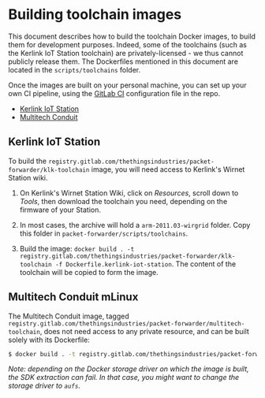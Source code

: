 # Building toolchain images

This document describes how to build the toolchain Docker images, to build them for development purposes. Indeed, some of the toolchains (such as the Kerlink IoT Station toolchain) are privately-licensed - we thus cannot publicly release them. The Dockerfiles mentioned in this document are located in the `scripts/toolchains` folder.

Once the images are built on your personal machine, you can set up your own CI pipeline, using the [GitLab CI](.gitlab-ci.yml) configuration file in the repo.

* [Kerlink IoT Station](#klk-iot-station)
* [Multitech Conduit](#multitech)

## <a name="klk-iot-station"></a>Kerlink IoT Station

To build the `registry.gitlab.com/thethingsindustries/packet-forwarder/klk-toolchain` image, you will need access to Kerlink's Wirnet Station wiki.

1. On Kerlink's Wirnet Station Wiki, click on *Resources*, scroll down to *Tools*, then download the toolchain you need, depending on the firmware of your Station.

2. In most cases, the archive will hold a `arm-2011.03-wirgrid` folder. Copy this folder in `packet-forwarder/scripts/toolchains`.

3. Build the image: `docker build . -t registry.gitlab.com/thethingsindustries/packet-forwarder/klk-toolchain -f Dockerfile.kerlink-iot-station`. The content of the toolchain will be copied to form the image.

## <a name="multitech"></a>Multitech Conduit mLinux

The Multitech Conduit image, tagged `registry.gitlab.com/thethingsindustries/packet-forwarder/multitech-toolchain`, does not need access to any private resource, and can be built solely with its Dockerfile:

```bash
$ docker build . -t registry.gitlab.com/thethingsindustries/packet-forwarder/multitech-toolchain -f Dockerfile.multitech
```

*Note: depending on the Docker storage driver on which the image is built, the SDK extraction can fail. In that case, you might want to change the storage driver to `aufs`.*
